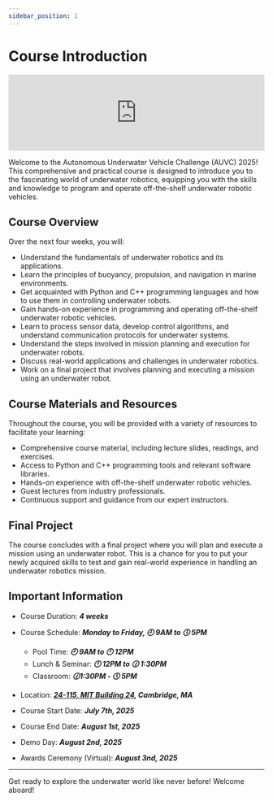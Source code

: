 ```yaml
---
sidebar_position: 1
---
```


# Course Introduction

<!-- Insert slides and allow full screen -->

<iframe src="https://blksail-edu.github.io/slides/2025_day0" width="100%" height={320} frameborder="0" allowfullscreen></iframe>

Welcome to the Autonomous Underwater Vehicle Challenge (AUVC) 2025!
This comprehensive and practical course is designed to introduce you to the fascinating world of underwater robotics, equipping you with the skills and knowledge to program and operate off-the-shelf underwater robotic vehicles.

## Course Overview

Over the next four weeks, you will:

- Understand the fundamentals of underwater robotics and its applications.
- Learn the principles of buoyancy, propulsion, and navigation in marine environments.
- Get acquainted with Python and C++ programming languages and how to use them in controlling underwater robots.
- Gain hands-on experience in programming and operating off-the-shelf underwater robotic vehicles.
- Learn to process sensor data, develop control algorithms, and understand communication protocols for underwater systems.
- Understand the steps involved in mission planning and execution for underwater robots.
- Discuss real-world applications and challenges in underwater robotics.
- Work on a final project that involves planning and executing a mission using an underwater robot.

## Course Materials and Resources

Throughout the course, you will be provided with a variety of resources to facilitate your learning:

- Comprehensive course material, including lecture slides, readings, and exercises.
- Access to Python and C++ programming tools and relevant software libraries.
- Hands-on experience with off-the-shelf underwater robotic vehicles.
- Guest lectures from industry professionals.
- Continuous support and guidance from our expert instructors.

## Final Project

The course concludes with a final project where you will plan and execute a mission using an underwater robot.
This is a chance for you to put your newly acquired skills to test and gain real-world experience in handling an underwater robotics mission.

## Important Information

- Course Duration: **_4 weeks_**

- Course Schedule: **_Monday to Friday, 🕘 9AM to 🕔 5PM_**
  - Pool Time: **_🕘 9AM to 🕛 12PM_**
  - Lunch & Seminar: **_🕛 12PM to 🕜 1:30PM_**
  - Classroom: **_🕜1:30PM - 🕔 5PM_**

- Location: **_[24-115, MIT Building 24](https://whereis.mit.edu/?go=24), Cambridge, MA_**

- Course Start Date: **_July 7th, 2025_**

- Course End Date: **_August 1st, 2025_**

- Demo Day: **_August 2nd, 2025_**

- Awards Ceremony (Virtual): **_August 3nd, 2025_**

---

Get ready to explore the underwater world like never before!
Welcome aboard!
